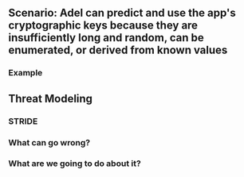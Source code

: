 ## Scenario: Adel can predict and use the app's cryptographic keys because they are insufficiently long and random, can be enumerated, or derived from known values

### Example

## Threat Modeling

### STRIDE

### What can go wrong?

### What are we going to do about it?